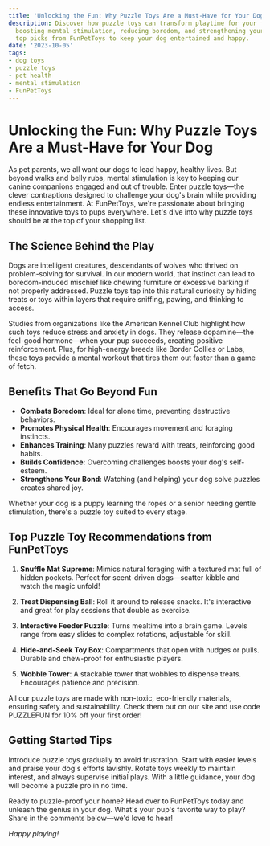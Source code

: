 ```yaml
---
title: 'Unlocking the Fun: Why Puzzle Toys Are a Must-Have for Your Dog'
description: Discover how puzzle toys can transform playtime for your furry friend,
  boosting mental stimulation, reducing boredom, and strengthening your bond. Explore
  top picks from FunPetToys to keep your dog entertained and happy.
date: '2023-10-05'
tags:
- dog toys
- puzzle toys
- pet health
- mental stimulation
- FunPetToys
---
```


# Unlocking the Fun: Why Puzzle Toys Are a Must-Have for Your Dog

As pet parents, we all want our dogs to lead happy, healthy lives. But beyond walks and belly rubs, mental stimulation is key to keeping our canine companions engaged and out of trouble. Enter puzzle toys—the clever contraptions designed to challenge your dog's brain while providing endless entertainment. At FunPetToys, we're passionate about bringing these innovative toys to pups everywhere. Let's dive into why puzzle toys should be at the top of your shopping list.

## The Science Behind the Play

Dogs are intelligent creatures, descendants of wolves who thrived on problem-solving for survival. In our modern world, that instinct can lead to boredom-induced mischief like chewing furniture or excessive barking if not properly addressed. Puzzle toys tap into this natural curiosity by hiding treats or toys within layers that require sniffing, pawing, and thinking to access.

Studies from organizations like the American Kennel Club highlight how such toys reduce stress and anxiety in dogs. They release dopamine—the feel-good hormone—when your pup succeeds, creating positive reinforcement. Plus, for high-energy breeds like Border Collies or Labs, these toys provide a mental workout that tires them out faster than a game of fetch.

## Benefits That Go Beyond Fun

- **Combats Boredom**: Ideal for alone time, preventing destructive behaviors.
- **Promotes Physical Health**: Encourages movement and foraging instincts.
- **Enhances Training**: Many puzzles reward with treats, reinforcing good habits.
- **Builds Confidence**: Overcoming challenges boosts your dog's self-esteem.
- **Strengthens Your Bond**: Watching (and helping) your dog solve puzzles creates shared joy.

Whether your dog is a puppy learning the ropes or a senior needing gentle stimulation, there's a puzzle toy suited to every stage.

## Top Puzzle Toy Recommendations from FunPetToys

1. **Snuffle Mat Supreme**: Mimics natural foraging with a textured mat full of hidden pockets. Perfect for scent-driven dogs—scatter kibble and watch the magic unfold!

2. **Treat Dispensing Ball**: Roll it around to release snacks. It's interactive and great for play sessions that double as exercise.

3. **Interactive Feeder Puzzle**: Turns mealtime into a brain game. Levels range from easy slides to complex rotations, adjustable for skill.

4. **Hide-and-Seek Toy Box**: Compartments that open with nudges or pulls. Durable and chew-proof for enthusiastic players.

5. **Wobble Tower**: A stackable tower that wobbles to dispense treats. Encourages patience and precision.

All our puzzle toys are made with non-toxic, eco-friendly materials, ensuring safety and sustainability. Check them out on our site and use code PUZZLEFUN for 10% off your first order!

## Getting Started Tips

Introduce puzzle toys gradually to avoid frustration. Start with easier levels and praise your dog's efforts lavishly. Rotate toys weekly to maintain interest, and always supervise initial plays. With a little guidance, your dog will become a puzzle pro in no time.

Ready to puzzle-proof your home? Head over to FunPetToys today and unleash the genius in your dog. What's your pup's favorite way to play? Share in the comments below—we'd love to hear!

*Happy playing!*
